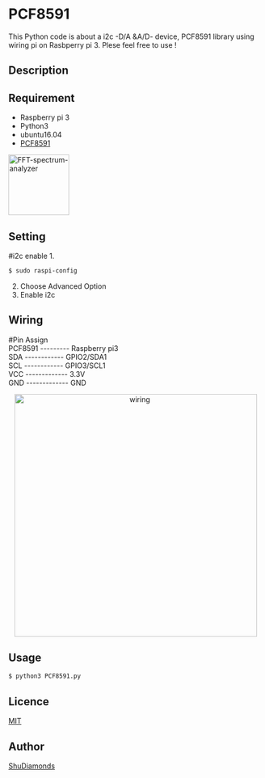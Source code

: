 # PCF8591
This Python code is about a i2c -D/A &amp;A/D- device, PCF8591 library using wiring pi on Rasbperry pi 3. Plese feel free to use !

## Description

## Requirement
* Raspberry pi 3
* Python3
* ubuntu16.04
* [PCF8591](https://www.amazon.co.jp/gp/product/B00BXX4UWC/ref=oh_aui_detailpage_o07_s00?ie=UTF8&psc=1)
<p align="left"> 
<img  src="https://github.com/ShuDiamonds/PCF8591/blob/master/image/pcf8591.jpg" width="120px"  title="FFT-spectrum-analyzer">

## Setting
#i2c enable
1.
```bash
$ sudo raspi-config
```
2. Choose Advanced Option 
3. Enable i2c

## Wiring
#Pin Assign  
PCF8591 --------- Raspberry pi3  
SDA ------------ GPIO2/SDA1  
SCL ------------ GPIO3/SCL1  
VCC ------------- 3.3V  
GND ------------- GND  


<p align="center"> 
<img  src="https://github.com/ShuDiamonds/PCF8591/blob/master/image/IMG_20180926_112731.jpg" width="480px"  title="wiring">
</p>

## Usage
```bash
$ python3 PCF8591.py
```

## Licence

  [MIT](https://github.com/tcnksm/tool/blob/master/LICENCE)

## Author

  [ShuDiamonds](https://github.com/ShuDiamonds)
